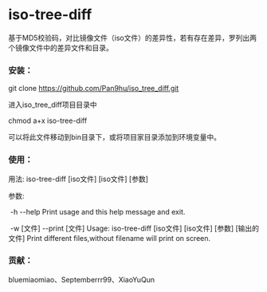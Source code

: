 # iso-tree-diff

基于MD5校验码，对比镜像文件（iso文件）的差异性，若有存在差异，罗列出两个镜像文件中的差异文件和目录。



### 安装：

git clone https://github.com/Pan9hu/iso_tree_diff.git

进入iso_tree_diff项目目录中

chmod a+x iso-tree-diff 

可以将此文件移动到bin目录下，或将项目家目录添加到环境变量中。



### 使用：

用法: iso-tree-diff [iso文件] [iso文件] [参数] 

参数: 

​		 -h --help    Print usage and this help message and exit.

​		-w [文件] --print [文件]   Usage: iso-tree-diff [iso文件] [iso文件] [参数] [输出的文件] Print different files,without filename will print on screen.



### 贡献：

bluemiaomiao、Septemberrr99、XiaoYuQun
